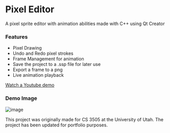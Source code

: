 # Pixel Editor

A pixel sprite editor with animation abilities made with C++ using Qt Creator

### Features
- Pixel Drawing
- Undo and Redo pixel strokes
- Frame Management for animation
- Save the project to a .ssp file for later use
- Export a frame to a png
- Live animation playback

[Watch a Youtube demo](https://www.youtube.com/watch?v=56juJ4aOxg4&ab_channel=DIEGOPEREZ)

### Demo Image
![image](https://github.com/Dpere22/Sprite-Editor/assets/142926404/431ffab6-98f5-42b8-bb2d-a986850292be)

This project was originally made for CS 3505 at the University of Utah. The project has been updated for portfolio purposes. 






